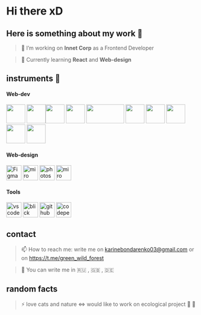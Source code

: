 # Hi there xD

## Here is something about my work :triangular_ruler:

>🔭 I’m working on **Innet Corp** as a Frontend Developer

> 🌱 Currently learning **React** and **Web-design**


## instruments :construction:
<!-- [![Top Langs](https://github-readme-stats.vercel.app/api/top-langs/?username=LivingTribunal18&layout=compact)](https://github.com/anuraghazra/github-readme-stats) -->
 
#### Web-dev
<img src="https://upload.wikimedia.org/wikipedia/commons/thumb/9/99/Unofficial_JavaScript_logo_2.svg/1200px-Unofficial_JavaScript_logo_2.svg.png" width="50px" height="50px" /> <img src="https://upload.wikimedia.org/wikipedia/commons/thumb/a/a7/React-icon.svg/1200px-React-icon.svg.png" height="50px" /><img src="https://upload.wikimedia.org/wikipedia/commons/thumb/6/61/HTML5_logo_and_wordmark.svg/1024px-HTML5_logo_and_wordmark.svg.png" width="50px" height="50px" /> <img src="https://upload.wikimedia.org/wikipedia/commons/thumb/d/d5/CSS3_logo_and_wordmark.svg/800px-CSS3_logo_and_wordmark.svg.png" height="50px" /> <img width="100px" height="50px" src="https://upload.wikimedia.org/wikipedia/commons/thumb/9/96/Sass_Logo_Color.svg/1280px-Sass_Logo_Color.svg.png" /> <img src="https://stepansuvorov.com/blog/wp-content/uploads/2016/05/gulp-2x.png" height="50px" /> <img src="https://upload.wikimedia.org/wikipedia/commons/thumb/b/b2/Bootstrap_logo.svg/1280px-Bootstrap_logo.svg.png" width="50px" /> <img src="https://web-creator.ru/uploads/Page/43/php.svg" height="50px" /> <img src="https://redbeanphp.com/img/redbeanphp_logo.png" height="50px" /> <img src="https://upload.wikimedia.org/wikipedia/ru/d/d3/Mysql.png" height="50px" />

#### Web-design
<img alt="Figma" height="40px" src="https://upload.wikimedia.org/wikipedia/commons/a/ad/Figma-1-logo.png" /> <img alt="miro" height="40px" src="https://hsto.org/getpro/moikrug/uploads/company/100/004/390/5/logo/medium_05f9acd566a8a72dbaa07fa0f89f7c9d.png" /> <img alt="photoshop" height="40px" src="https://upload.wikimedia.org/wikipedia/commons/thumb/a/af/Adobe_Photoshop_CC_icon.svg/1200px-Adobe_Photoshop_CC_icon.svg.png" /> <img alt="miro" height="40px" src="https://www.adobe.com/content/dam/cc/icons/illustrator.svg" /> 



#### Tools
<img alt="vscode" height="40px" src="https://img.icons8.com/color/452/visual-studio-code-2019.png" /> <img alt="blick" height="40px" src="https://upload.wikimedia.org/wikipedia/commons/b/b0/Blisk-logo-transparent.png" />  <img alt="github" height="40px" src="https://upload.wikimedia.org/wikipedia/commons/9/91/Octicons-mark-github.svg" />  <img alt="codepen" height="40px" src="https://image.flaticon.com/icons/png/512/2111/2111501.png" />  

<!-- ## OS :computer:
<img src="https://upload.wikimedia.org/wikipedia/commons/thumb/e/e2/Windows_logo_and_wordmark_-_2021.svg/1920px-Windows_logo_and_wordmark_-_2021.svg.png" height="30px" /> <img src="https://upload.wikimedia.org/wikipedia/commons/thumb/a/ab/Logo-ubuntu_cof-orange-hex.svg/231px-Logo-ubuntu_cof-orange-hex.svg.png" height="40px" />
 -->

## contact
> 📫 How to reach me: write me on karinebondarenko03@gmail.com or on https://t.me/green_wild_forest

> :round_pushpin: You can write me in  :ru:  ,  :gb:  ,  :de:


## random facts
> ⚡ love cats and nature <=> would like to work on ecological project :evergreen_tree: :deciduous_tree:

